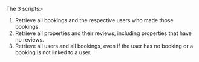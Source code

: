 The 3 scripts:-
1. Retrieve all bookings and the respective users who made those bookings.
2. Retrieve all properties and their reviews, including properties that have no reviews.
3. Retrieve all users and all bookings, even if the user has no booking or a booking is not linked to a user.